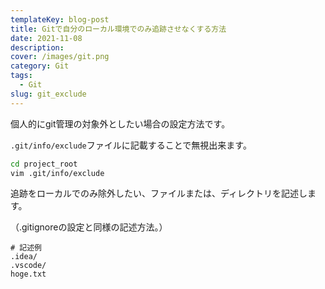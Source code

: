 ```yaml
---
templateKey: blog-post
title: Gitで自分のローカル環境でのみ追跡させなくする方法
date: 2021-11-08
description: 
cover: /images/git.png
category: Git
tags:
  - Git
slug: git_exclude
---
```

  
個人的にgit管理の対象外としたい場合の設定方法です。

`.git/info/exclude`ファイルに記載することで無視出来ます。

```bash
cd project_root
vim .git/info/exclude
```

追跡をローカルでのみ除外したい、ファイルまたは、ディレクトリを記述します。

（.gitignoreの設定と同様の記述方法。）

```dotenv
# 記述例
.idea/
.vscode/
hoge.txt
```
